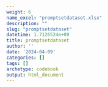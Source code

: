 ```yaml
---
weight: 6
name_excel: "promptsetdataset.xlsx"
description: ""
slug: "promptsetdataset"
datetime: 1.7126524e+09
title: promptsetdataset
author: ''
date: '2024-04-09'
categories: []
tags: []
archetype: codebook
output: html_document
---
```


<div class="tabcontent"></div>

